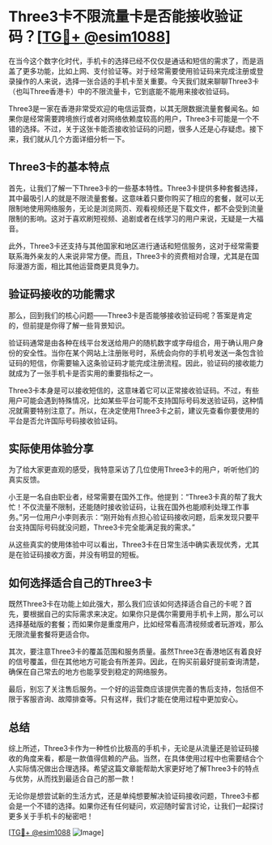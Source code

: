 # Three3卡不限流量卡是否能接收验证码？[[TG💪+ @esim1088](https://t.me/s/esim1088)]

在当今这个数字化时代，手机卡的选择已经不仅仅是通话和短信的需求了，而是涵盖了更多功能，比如上网、支付验证等。对于经常需要使用验证码来完成注册或登录操作的人来说，选择一张合适的手机卡至关重要。今天我们就来聊聊Three3卡（也叫Three香港卡）中的不限流量卡，它到底能不能用来接收验证码。

Three3是一家在香港非常受欢迎的电信运营商，以其无限数据流量套餐闻名。如果你是经常需要跨境旅行或者对网络依赖度较高的用户，Three3卡可能是一个不错的选择。不过，关于这张卡能否接收验证码的问题，很多人还是心存疑虑。接下来，我们就从几个方面详细分析一下。

## Three3卡的基本特点

首先，让我们了解一下Three3卡的一些基本特性。Three3卡提供多种套餐选择，其中最吸引人的就是不限流量套餐。这意味着只要你购买了相应的套餐，就可以无限制地使用网络服务，无论是浏览网页、观看视频还是下载文件，都不会受到流量限制的影响。这对于喜欢刷短视频、追剧或者在线学习的用户来说，无疑是一大福音。

此外，Three3卡还支持与其他国家和地区进行通话和短信服务，这对于经常需要联系海外亲友的人来说非常方便。而且，Three3卡的资费相对合理，尤其是在国际漫游方面，相比其他运营商更具竞争力。

## 验证码接收的功能需求

那么，回到我们的核心问题——Three3卡是否能够接收验证码呢？答案是肯定的，但前提是你得了解一些背景知识。

验证码通常是由各种在线平台发送给用户的随机数字或字母组合，用于确认用户身份的安全性。当你在某个网站上注册账号时，系统会向你的手机号发送一条包含验证码的短信，你需要输入这条验证码才能完成注册流程。因此，验证码的接收能力就成为了一张手机卡是否实用的重要指标之一。

Three3卡本身是可以接收短信的，这意味着它可以正常接收验证码。不过，有些用户可能会遇到特殊情况，比如某些平台可能不支持国际号码发送验证码，这种情况就需要特别注意了。所以，在决定使用Three3卡之前，建议先查看你要使用的平台是否允许国际号码接收验证码。

## 实际使用体验分享

为了给大家更直观的感受，我特意采访了几位使用Three3卡的用户，听听他们的真实反馈。

小王是一名自由职业者，经常需要在国外工作。他提到：“Three3卡真的帮了我大忙！不仅流量不限制，还能随时接收验证码，让我在国外也能顺利处理工作事务。”另一位用户小李则表示：“刚开始有点担心验证码接收问题，后来发现只要平台支持国际号码就没问题，Three3卡完全能满足我的需求。”

从这些真实的使用体验中可以看出，Three3卡在日常生活中确实表现优秀，尤其是在验证码接收方面，并没有明显的短板。

## 如何选择适合自己的Three3卡

既然Three3卡在功能上如此强大，那么我们应该如何选择适合自己的卡呢？首先，要根据自己的实际需求来决定。如果你只是偶尔需要用手机卡上网，那么可以选择基础版的套餐；而如果你是重度用户，比如经常看高清视频或者玩游戏，那么无限流量套餐将更适合你。

其次，要注意Three3卡的覆盖范围和服务质量。虽然Three3在香港地区有着良好的信号覆盖，但在其他地方可能会有所差异。因此，在购买前最好提前查询清楚，确保在自己常去的地方也能享受到稳定的网络服务。

最后，别忘了关注售后服务。一个好的运营商应该提供完善的售后支持，包括但不限于客服咨询、故障排查等。只有这样，我们才能在使用过程中更加安心。

## 总结

综上所述，Three3卡作为一种性价比极高的手机卡，无论是从流量还是验证码接收的角度来看，都是一款值得信赖的产品。当然，在具体使用过程中也需要结合个人实际情况做出合理选择。希望这篇文章能帮助大家更好地了解Three3卡的特点与优势，从而找到最适合自己的那一款！

无论你是想尝试新的生活方式，还是单纯想要解决验证码接收问题，Three3卡都会是一个不错的选择。如果你还有任何疑问，欢迎随时留言讨论，让我们一起探讨更多关于手机卡的秘密吧！

[[TG💪+ @esim1088](https://t.me/s/esim1088) ![Image](https://i.postimg.cc/4NQfJmqS/Snipaste-2025-05-13-00-14-12.png)]